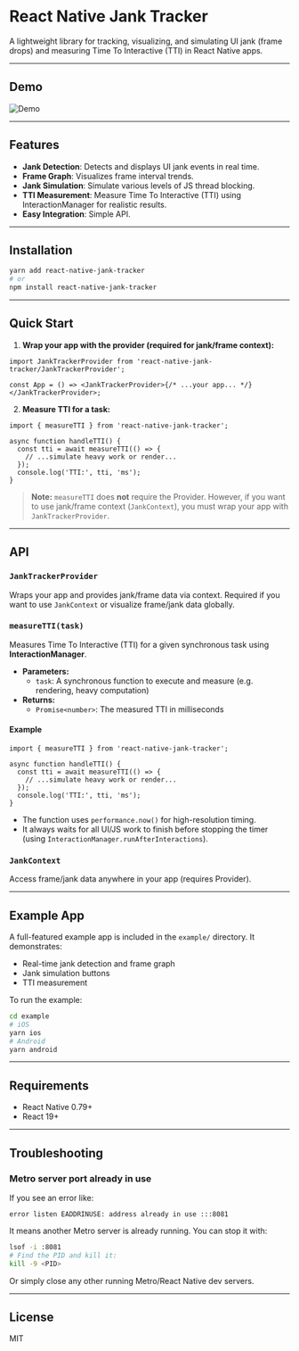 # React Native Jank Tracker

A lightweight library for tracking, visualizing, and simulating UI jank (frame drops) and measuring Time To Interactive (TTI) in React Native apps.

---

## Demo

![Demo](./demo.gif)

---

## Features

- **Jank Detection**: Detects and displays UI jank events in real time.
- **Frame Graph**: Visualizes frame interval trends.
- **Jank Simulation**: Simulate various levels of JS thread blocking.
- **TTI Measurement**: Measure Time To Interactive (TTI) using InteractionManager for realistic results.
- **Easy Integration**: Simple API.

---

## Installation

```bash
yarn add react-native-jank-tracker
# or
npm install react-native-jank-tracker
```

---

## Quick Start

1. **Wrap your app with the provider (required for jank/frame context):**

```tsx
import JankTrackerProvider from 'react-native-jank-tracker/JankTrackerProvider';

const App = () => <JankTrackerProvider>{/* ...your app... */}</JankTrackerProvider>;
```

2. **Measure TTI for a task:**

```tsx
import { measureTTI } from 'react-native-jank-tracker';

async function handleTTI() {
  const tti = await measureTTI(() => {
    // ...simulate heavy work or render...
  });
  console.log('TTI:', tti, 'ms');
}
```

> **Note:** `measureTTI` does **not** require the Provider. However, if you want to use jank/frame context (`JankContext`), you must wrap your app with `JankTrackerProvider`.

---

## API

### `JankTrackerProvider`

Wraps your app and provides jank/frame data via context. Required if you want to use `JankContext` or visualize frame/jank data globally.

### `measureTTI(task)`

Measures Time To Interactive (TTI) for a given synchronous task using **InteractionManager**.

- **Parameters:**
  - `task`: A synchronous function to execute and measure (e.g. rendering, heavy computation)
- **Returns:**
  - `Promise<number>`: The measured TTI in milliseconds

#### **Example**

```tsx
import { measureTTI } from 'react-native-jank-tracker';

async function handleTTI() {
  const tti = await measureTTI(() => {
    // ...simulate heavy work or render...
  });
  console.log('TTI:', tti, 'ms');
}
```

- The function uses `performance.now()` for high-resolution timing.
- It always waits for all UI/JS work to finish before stopping the timer (using `InteractionManager.runAfterInteractions`).

### `JankContext`

Access frame/jank data anywhere in your app (requires Provider).

---

## Example App

A full-featured example app is included in the `example/` directory. It demonstrates:

- Real-time jank detection and frame graph
- Jank simulation buttons
- TTI measurement

To run the example:

```bash
cd example
# iOS
yarn ios
# Android
yarn android
```

---

## Requirements

- React Native 0.79+
- React 19+

---

## Troubleshooting

### Metro server port already in use

If you see an error like:

```
error listen EADDRINUSE: address already in use :::8081
```

It means another Metro server is already running. You can stop it with:

```bash
lsof -i :8081
# Find the PID and kill it:
kill -9 <PID>
```

Or simply close any other running Metro/React Native dev servers.

---

## License

MIT
